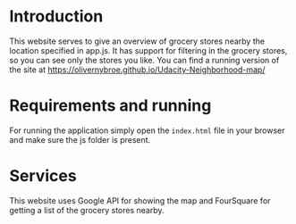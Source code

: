 # Introduction
This website serves to give an overview of grocery stores nearby the location specified in app.js.
It has support for filtering in the grocery stores, so you can see only the stores you like.
You can find a running version of the site at https://olivernybroe.github.io/Udacity-Neighborhood-map/

# Requirements and running
For running the application simply open the `index.html` file in your browser and make sure the js folder is present.

# Services
This website uses Google API for showing the map and FourSquare for getting a list of the grocery stores nearby.

